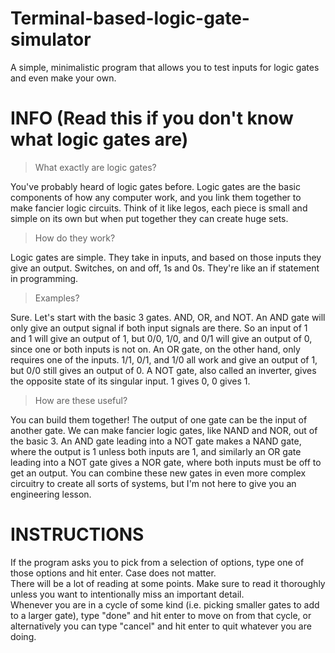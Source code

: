 # Terminal-based-logic-gate-simulator
A simple, minimalistic program that allows you to test inputs for logic gates and even make your own.

# INFO (Read this if you don't know what logic gates are)

> What exactly are logic gates?

You've probably heard of logic gates before. Logic gates are the basic components of how any computer work, and you link them together to make fancier logic circuits. Think of it like legos, each piece is small and simple on its own but when put together they can create huge sets.

> How do they work?
 
Logic gates are simple. They take in inputs, and based on those inputs they give an output. Switches, on and off, 1s and 0s. They're like an if statement in programming.

> Examples?

Sure. Let's start with the basic 3 gates. AND, OR, and NOT. An AND gate will only give an output signal if both input signals are there. So an input of 1 and 1 will give an output of 1, but 0/0, 1/0, and 0/1 will give an output of 0, since one or both inputs is not on. An OR gate, on the other hand, only requires one of the inputs. 1/1, 0/1, and 1/0 all work and give an output of 1, but 0/0 still gives an output of 0. A NOT gate, also called an inverter, gives the opposite state of its singular input. 1 gives 0, 0 gives 1.

> How are these useful?

You can build them together! The output of one gate can be the input of another gate. We can make fancier logic gates, like NAND and NOR, out of the basic 3. An AND gate leading into a NOT gate makes a NAND gate, where the output is 1 unless both inputs are 1, and similarly an OR gate leading into a NOT gate gives a NOR gate, where both inputs must be off to get an output. You can combine these new gates in even more complex circuitry to create all sorts of systems, but I'm not here to give you an engineering lesson.

# INSTRUCTIONS
If the program asks you to pick from a selection of options, type one of those options and hit enter. Case does not matter.    
There will be a lot of reading at some points. Make sure to read it thoroughly unless you want to intentionally miss an important detail.    
Whenever you are in a cycle of some kind (i.e. picking smaller gates to add to a larger gate), type "done" and hit enter to move on from that cycle, or alternatively you can type "cancel" and hit enter to quit whatever you are doing.

